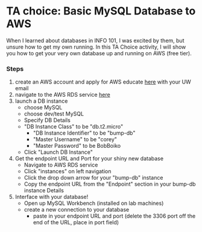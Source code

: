 # TA choice: Basic MySQL Database to AWS
When I learned about databases in INFO 101, I was excited by them, but unsure how to get my own running. In this TA Choice activity, I will show you how to get your very own database up and running on AWS (free tier).

### Steps
1) create an AWS account and apply for AWS educate [here](https://www.awseducate.com/Application) with your UW email
2) navigate to the AWS RDS service [here](https://console.aws.amazon.com/rds/home)
3) launch a DB instance
    - choose MySQL
    - choose dev/test MySQL
    - Specify DB Details
    - "DB Instance Class" to be "db.t2.micro"
      - "DB Instance Identifier" to be "bump-db"
      - "Master Username" to be "corey"
      - "Master Password" to be BobBoiko
    - Click "Launch DB Instance"
4) Get the endpoint URL and Port for your shiny new database
    - Navigate to AWS RDS service
    - Click "instances" on left navigation
    - Click the drop down arrow for your "bump-db" instance
    - Copy the endpoint URL from the "Endpoint" section in your bump-db instance Details
5) Interface with your database!
    - Open up MySQL Workbench (installed on lab machines)
    - create a new connection to your database
      - paste in your endpoint URL and port (delete the 3306 port off the end of the URL, place in port field)